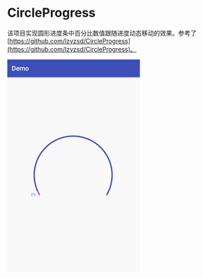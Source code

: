 # CircleProgress
该项目实现圆形进度条中百分比数值跟随进度动态移动的效果。参考了[https://github.com/lzyzsd/CircleProgress](https://github.com/lzyzsd/CircleProgress)。

![示意图](https://raw.githubusercontent.com/HubertJiang/CircleProgress/master/images/1.gif)